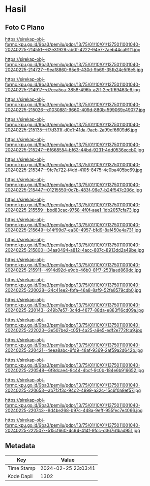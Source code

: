 # Hasil

## Foto C Plano

https://sirekap-obj-formc.kpu.go.id/9ba3/pemilu/pdpr/13/75/01/10/01/1375011001040-20240225-214551--62e31928-ab0f-4222-94e7-2aeb44ca91f1.jpg

https://sirekap-obj-formc.kpu.go.id/9ba3/pemilu/pdpr/13/75/01/10/01/1375011001040-20240225-214727--9eaf8860-65e6-430d-9b69-35fb24e5f6e5.jpg

https://sirekap-obj-formc.kpu.go.id/9ba3/pemilu/pdpr/13/75/01/10/01/1375011001040-20240225-214917--d7eca5ca-3858-496b-a2ff-2ee1f69463e6.jpg

https://sirekap-obj-formc.kpu.go.id/9ba3/pemilu/pdpr/13/75/01/10/01/1375011001040-20240225-215026--d1030881-9660-409d-880b-599069c49077.jpg

https://sirekap-obj-formc.kpu.go.id/9ba3/pemilu/pdpr/13/75/01/10/01/1375011001040-20240225-215135--ff7d331f-d0e1-41da-9acb-2a99ef6609d6.jpg

https://sirekap-obj-formc.kpu.go.id/9ba3/pemilu/pdpr/13/75/01/10/01/1375011001040-20240225-215247--6f668554-bf63-44bd-9231-4dd0536eccb0.jpg

https://sirekap-obj-formc.kpu.go.id/9ba3/pemilu/pdpr/13/75/01/10/01/1375011001040-20240225-215347--9fc7e722-f4dd-4105-8475-4c0ba405bc69.jpg

https://sirekap-obj-formc.kpu.go.id/9ba3/pemilu/pdpr/13/75/01/10/01/1375011001040-20240225-215447--01215550-0c7b-483f-96e7-b24f547c206c.jpg

https://sirekap-obj-formc.kpu.go.id/9ba3/pemilu/pdpr/13/75/01/10/01/1375011001040-20240225-215559--bbd83cac-9758-4f0f-aae1-1db2057cfa73.jpg

https://sirekap-obj-formc.kpu.go.id/9ba3/pemilu/pdpr/13/75/01/10/01/1375011001040-20240225-215649--b14f99d7-ea30-4957-b1d9-8af450e4a731.jpg

https://sirekap-obj-formc.kpu.go.id/9ba3/pemilu/pdpr/13/75/01/10/01/1375011001040-20240225-215800--34aa0494-a812-4acc-807c-8913dd2a49be.jpg

https://sirekap-obj-formc.kpu.go.id/9ba3/pemilu/pdpr/13/75/01/10/01/1375011001040-20240225-215911--4914d92d-e9db-46b0-81f7-2531aed869dc.jpg

https://sirekap-obj-formc.kpu.go.id/9ba3/pemilu/pdpr/13/75/01/10/01/1375011001040-20240225-220028--24c41ee2-fbfa-46a8-8af9-52fe8579cdb0.jpg

https://sirekap-obj-formc.kpu.go.id/9ba3/pemilu/pdpr/13/75/01/10/01/1375011001040-20240225-220143--249b7e57-3c4d-4677-88da-e883f16cd09a.jpg

https://sirekap-obj-formc.kpu.go.id/9ba3/pemilu/pdpr/13/75/01/10/01/1375011001040-20240225-222023--3e507be2-c051-4a25-a9e5-edf2e772fca9.jpg

https://sirekap-obj-formc.kpu.go.id/9ba3/pemilu/pdpr/13/75/01/10/01/1375011001040-20240225-220421--4eea8abc-9fd9-48af-9369-2af59a2d642b.jpg

https://sirekap-obj-formc.kpu.go.id/9ba3/pemilu/pdpr/13/75/01/10/01/1375011001040-20240225-220548--6f8dcae4-8c44-4bcf-9c0b-184e6b916652.jpg

https://sirekap-obj-formc.kpu.go.id/9ba3/pemilu/pdpr/13/75/01/10/01/1375011001040-20240225-220653--ab7f2f3c-94c2-4999-a32c-15c6f0a8ef57.jpg

https://sirekap-obj-formc.kpu.go.id/9ba3/pemilu/pdpr/13/75/01/10/01/1375011001040-20240225-220743--9d4be268-b97c-448a-9eff-955fec7e4066.jpg

https://sirekap-obj-formc.kpu.go.id/9ba3/pemilu/pdpr/13/75/01/10/01/1375011001040-20240225-222507--515cf660-4c94-414f-9fcc-d36761bad951.jpg


## Metadata

| Key        | Value               |
| ---------- | ------------------- |
| Time Stamp | 2024-02-25 23:03:41 |
| Kode Dapil | 1302                |



